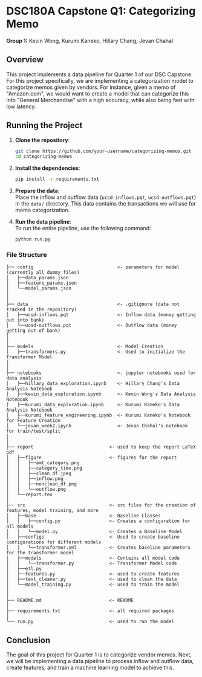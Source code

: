 # DSC180A Capstone Q1: Categorizing Memo

**Group 1:** Kevin Wong, Kurumi Kaneko, Hillary Chang, Jevan Chahal

## Overview

This project implements a data pipeline for Quarter 1 of our DSC Capstone. For this project specifically, we are implementing a categorization model to categorize memos given by vendors. For instance, given a memo of "Amazon.com", we would want to create a model that can categorize this into "General Merchandise" with a high accuracy, while also being fast with low latency.

## Running the Project

1. **Clone the repository**:
    ```bash
    git clone https://github.com/your-username/categorizing-memos.git
    cd categorizing-memos
    ```

2. **Install the dependencies**:
    ```bash
    pip install -r requirements.txt
    ```

3. **Prepare the data**:  
    Place the inflow and outflow data (`ucsd-inflows.pqt`, `ucsd-outflows.pqt`) in the `data/` directory. This data contains the transactions we will use for memo categorization.

4. **Run the data pipeline**:  
    To run the entire pipeline, use the following command:
    ```bash
    python run.py
    ```

### File Structure

```
├── config                               <- parameters for model (currently all dummy files)
│   ├──data_params.json     
│   ├──feature_params.json
│   └──model_params.json
│
│
├── data                                 <- .gitignore (data not tracked in the repository)
│   ├──ucsd-inflows.pqt                  <- Inflow data (money getting put into bank)
│   └──ucsd-outflows.pqt                 <- Outflow data (money getting out of bank)   
│
│
├── models                               <- Model Creation
│   ├──transformers.py                   <- Used to initialize the Transformer Model
│
│
├── notebooks                            <- jupyter notebooks used for data analysis
│   ├──hillary_data_exploration.ipynb    <- Hillary Chang's Data Analysis Notebook         
│   ├──kevin_data_exploration.ipynb      <- Kevin Wong's Data Analysis Notebook
│   ├──kurumi_data_exploration.ipynb     <- Kurumi Kaneko's Data Analysis Notebook
│   ├──kurumi_feature_engineering.ipynb  <- Kurumi Kaneko's Notebook for Feature Creation
│   └──jevan_week2.ipynb                 <- Jevan Chahal's notebook for train/test/split
│
│
├── report                            <- used to keep the report LaTeX pdf
│   ├──figure                         <- figures for the report
│   │   ├──amt_category.png       
│   │   ├──category_time.png
│   │   ├──clean_df.jpeg
│   │   ├──inflow.png
│   │   ├──nonclean_df.png  
│   │   └──outflow.png        
│   └──report.tex   
│
├── src                               <- src files for the creation of features, model training, and more
│   ├──base                           <- Baseline Classes
│   │   ├──config.py                  <- Creates a configuration for all models
│   │   └──model.py                   <- Creates a Baseline Model
│   ├──configs                        <- Used to create baseline configurations for different models
│   │   └──transformer.yml            <- Creates baseline parameters for the transformer model
│   ├──models                         <- Contains all model code
│   │   └──transformer.py             <- Transformer Model code
│   ├──etl.py         
│   ├──features.py                    <- used to create features
│   ├──text_cleaner.py                <- used to clean the data 
│   └──model_training.py              <- used to train the model
│
│
├── README.md                         <- README
│
├── requirements.txt                  <- all required packages
│
└── run.py                            <- used to run the model
```

## Conclusion
The goal of this project for Quarter 1 is to categorize vendor memos. Next, we will be implementing a data pipeline to process inflow and outflow data, create features, and train a machine learning model to achieve this.
